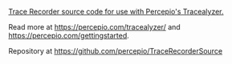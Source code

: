 [Trace Recorder source code for use with Percepio's Tracealyzer.](./FreeRTOS/FreeRTOS-Plus/Source/FreeRTOS-Plus-Trace)

Read more at https://percepio.com/tracealyzer/ and https://percepio.com/gettingstarted.

Repository at https://github.com/percepio/TraceRecorderSource
